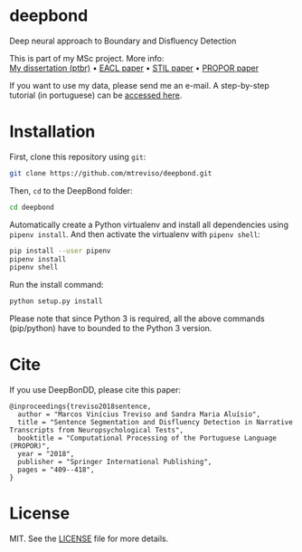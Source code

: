 # deepbond
Deep neural approach to Boundary and Disfluency Detection

This is part of my MSc project. More info:
\
[My dissertation (ptbr)](http://www.teses.usp.br/teses/disponiveis/55/55134/tde-05022018-090740/pt-br.php)
 • 
[EACL paper](http://www.aclweb.org/anthology/E17-1030)
 • 
[STIL paper](http://aclweb.org/anthology/W17-6618)
 • 
[PROPOR paper](https://www.researchgate.net/publication/327223308_Sentence_Segmentation_and_Disfluency_Detection_in_Narrative_Transcripts_from_Neuropsychological_Tests_13th_International_Conference_PROPOR_2018_Canela_Brazil_September_24-26_2018_Proceedings)

If you want to use my data, please send me an e-mail. A step-by-step tutorial (in portuguese) can be [accessed here](https://mtreviso.github.io/deepbond/tutorial.html).


# Installation 

First, clone this repository using `git`:

```sh
git clone https://github.com/mtreviso/deepbond.git
```

 Then, `cd` to the DeepBond folder:
```sh
cd deepbond
```

Automatically create a Python virtualenv and install all dependencies 
using `pipenv install`. And then activate the virtualenv with `pipenv shell`:
```sh
pip install --user pipenv
pipenv install
pipenv shell
```

Run the install command:
```sh
python setup.py install
```

Please note that since Python 3 is required, all the above commands (pip/python) 
have to bounded to the Python 3 version.


# Cite

If you use DeepBonDD, please cite this paper:

```
@inproceedings{treviso2018sentence,
  author = "Marcos Vinícius Treviso and Sandra Maria Aluísio",
  title = "Sentence Segmentation and Disfluency Detection in Narrative Transcripts from Neuropsychological Tests",
  booktitle = "Computational Processing of the Portuguese Language (PROPOR)",
  year = "2018",
  publisher = "Springer International Publishing",
  pages = "409--418",
}
```

# License
MIT. See the [LICENSE](LICENSE) file for more details.



